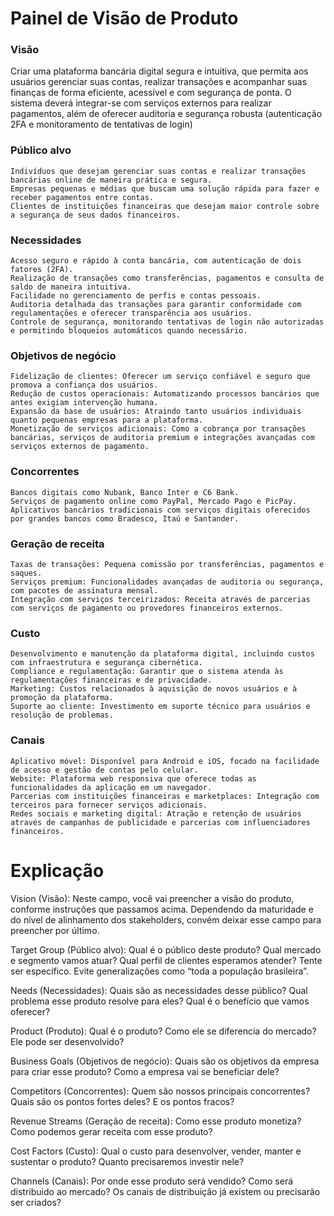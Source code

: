 # Painel de Visão de Produto

### Visão

Criar uma plataforma bancária digital segura e intuitiva, que permita aos usuários gerenciar suas contas, realizar transações e acompanhar suas finanças de forma eficiente, acessível e com segurança de ponta. O sistema deverá integrar-se com serviços externos para realizar pagamentos, além de oferecer auditoria e segurança robusta (autenticação 2FA e monitoramento de tentativas de login)

### Público alvo

    Indivíduos que desejam gerenciar suas contas e realizar transações bancárias online de maneira prática e segura.
    Empresas pequenas e médias que buscam uma solução rápida para fazer e receber pagamentos entre contas.
    Clientes de instituições financeiras que desejam maior controle sobre a segurança de seus dados financeiros.

### Necessidades

    Acesso seguro e rápido à conta bancária, com autenticação de dois fatores (2FA).
    Realização de transações como transferências, pagamentos e consulta de saldo de maneira intuitiva.
    Facilidade no gerenciamento de perfis e contas pessoais.
    Auditoria detalhada das transações para garantir conformidade com regulamentações e oferecer transparência aos usuários.
    Controle de segurança, monitorando tentativas de login não autorizadas e permitindo bloqueios automáticos quando necessário.

### Objetivos de negócio

    Fidelização de clientes: Oferecer um serviço confiável e seguro que promova a confiança dos usuários.
    Redução de custos operacionais: Automatizando processos bancários que antes exigiam intervenção humana.
    Expansão da base de usuários: Atraindo tanto usuários individuais quanto pequenas empresas para a plataforma.
    Monetização de serviços adicionais: Como a cobrança por transações bancárias, serviços de auditoria premium e integrações avançadas com serviços externos de pagamento.

### Concorrentes

    Bancos digitais como Nubank, Banco Inter e C6 Bank.
    Serviços de pagamento online como PayPal, Mercado Pago e PicPay.
    Aplicativos bancários tradicionais com serviços digitais oferecidos por grandes bancos como Bradesco, Itaú e Santander.

### Geração de receita

    Taxas de transações: Pequena comissão por transferências, pagamentos e saques.
    Serviços premium: Funcionalidades avançadas de auditoria ou segurança, com pacotes de assinatura mensal.
    Integração com serviços terceirizados: Receita através de parcerias com serviços de pagamento ou provedores financeiros externos.

### Custo

    Desenvolvimento e manutenção da plataforma digital, incluindo custos com infraestrutura e segurança cibernética.
    Compliance e regulamentação: Garantir que o sistema atenda às regulamentações financeiras e de privacidade.
    Marketing: Custos relacionados à aquisição de novos usuários e à promoção da plataforma.
    Suporte ao cliente: Investimento em suporte técnico para usuários e resolução de problemas.

### Canais

    Aplicativo móvel: Disponível para Android e iOS, focado na facilidade de acesso e gestão de contas pelo celular.
    Website: Plataforma web responsiva que oferece todas as funcionalidades da aplicação em um navegador.
    Parcerias com instituições financeiras e marketplaces: Integração com terceiros para fornecer serviços adicionais.
    Redes sociais e marketing digital: Atração e retenção de usuários através de campanhas de publicidade e parcerias com influenciadores financeiros.

# Explicação

Vision (Visão): Neste campo, você vai preencher a visão do produto, conforme instruções que passamos acima. Dependendo da maturidade e do nível de alinhamento dos stakeholders, convém deixar esse campo para preencher por último.

Target Group (Público alvo): Qual é o público deste produto? Qual mercado e segmento vamos atuar? Qual perfil de clientes esperamos atender? Tente ser específico. Evite generalizações como “toda a população brasileira”.

Needs (Necessidades): Quais são as necessidades desse público? Qual problema esse produto resolve para eles? Qual é o benefício que vamos oferecer?

Product (Produto): Qual é o produto? Como ele se diferencia do mercado? Ele pode ser desenvolvido?

Business Goals (Objetivos de negócio): Quais são os objetivos da empresa para criar esse produto? Como a empresa vai se beneficiar dele?

Competitors (Concorrentes): Quem são nossos principais concorrentes? Quais são os pontos fortes deles? E os pontos fracos?

Revenue Streams (Geração de receita): Como esse produto monetiza? Como podemos gerar receita com esse produto?

Cost Factors (Custo): Qual o custo para desenvolver, vender, manter e sustentar o produto? Quanto precisaremos investir nele?

Channels (Canais): Por onde esse produto será vendido? Como será distribuido ao mercado? Os canais de distribuição já existem ou precisarão ser criados?
